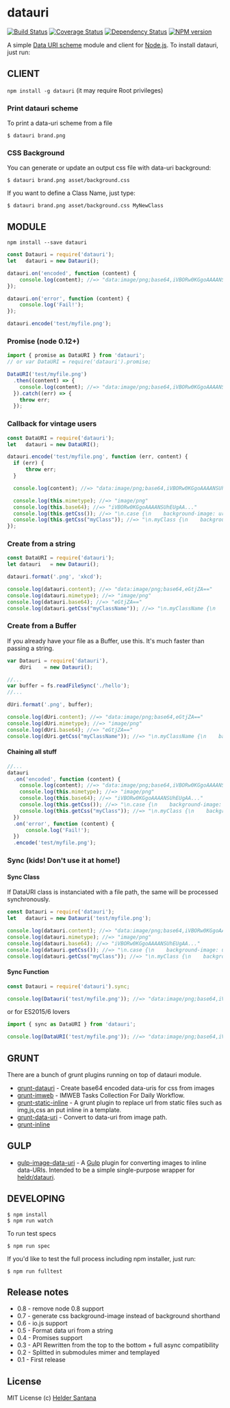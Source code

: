 # datauri
[![Build Status](https://travis-ci.org/heldr/grunt-smushit.svg?branch=master)](http://travis-ci.org/heldr/datauri) [![Coverage Status](https://coveralls.io/repos/heldr/datauri/badge.svg?branch=master&service=github)](https://coveralls.io/github/heldr/datauri?branch=master) [![Dependency Status](https://www.versioneye.com/user/projects/560b7b3f5a262f001e0007e2/badge.svg?style=flat)](https://www.versioneye.com/user/projects/560b7b3f5a262f001e0007e2) [![NPM version](http://img.shields.io/npm/dm/datauri.svg?style=flat)](https://www.npmjs.org/package/datauri)

A simple [Data URI scheme][datauri] module and client for [Node.js][nodejs]. To install datauri, just run:




## CLIENT
`npm install -g datauri` (it may require Root privileges)

### Print datauri scheme
To print a data-uri scheme from a file
```CLI
$ datauri brand.png
```

### CSS Background
You can generate or update an output css file with data-uri background:
```CLI
$ datauri brand.png asset/background.css
```
If you want to define a Class Name, just type:
```CLI
$ datauri brand.png asset/background.css MyNewClass
```

## MODULE
`npm install --save datauri`

```js
const Datauri = require('datauri');
let   datauri = new Datauri();

datauri.on('encoded', function (content) {
    console.log(content); //=> "data:image/png;base64,iVBORw0KGgoAAAANSUhEUgAA...";
});

datauri.on('error', function (content) {
    console.log('Fail!');
});

datauri.encode('test/myfile.png');
```

### Promise (node 0.12+)
```js
import { promise as DataURI } from 'datauri';
// or var DataURI = require('datauri').promise;

DataURI('test/myfile.png')
  .then((content) => {
    console.log(content); //=> "data:image/png;base64,iVBORw0KGgoAAAANSUhEUgAA..."
  }).catch((err) => {
    throw err;
  });
```

### Callback for vintage users
```js
const DataURI = require('datauri');
let   datauri = new DataURI();

datauri.encode('test/myfile.png', function (err, content) {
  if (err) {
      throw err;
  }

  console.log(content); //=> "data:image/png;base64,iVBORw0KGgoAAAANSUhEUgAA..."

  console.log(this.mimetype); //=> "image/png"
  console.log(this.base64); //=> "iVBORw0KGgoAAAANSUhEUgAA..."
  console.log(this.getCss()); //=> "\n.case {\n    background-image: url('data:image/png;base64,iVBORw..."
  console.log(this.getCss("myClass")); //=> "\n.myClass {\n    background-image: url('data:image/png;base64,iVBORw..."
});

```

### Create from a string
```js
const DataURI = require('datauri');
let datauri   = new Datauri();

datauri.format('.png', 'xkcd');

console.log(datauri.content); //=> "data:image/png;base64,eGtjZA=="
console.log(datauri.mimetype); //=> "image/png"
console.log(datauri.base64); //=> "eGtjZA=="
console.log(datauri.getCss("myClassName")); //=> "\n.myClassName {\n    background-image: url('data:image/png;base64,eGtjZA==..."

```

### Create from a Buffer
If you already have your file as a Buffer, use this. It's much faster than passing a string.

```js
var Datauri = require('datauri'),
    dUri    = new Datauri();

//...
var buffer = fs.readFileSync('./hello');
//...

dUri.format('.png', buffer);

console.log(dUri.content); //=> "data:image/png;base64,eGtjZA=="
console.log(dUri.mimetype); //=> "image/png"
console.log(dUri.base64); //=> "eGtjZA=="
console.log(dUri.getCss("myClassName")); //=> "\n.myClassName {\n    background-image: url('data:image/png;base64,eGtjZA==..."

```

#### Chaining all stuff
```js
//...
datauri
  .on('encoded', function (content) {
    console.log(content); //=> "data:image/png;base64,iVBORw0KGgoAAAANSUhEUgAA..."
    console.log(this.mimetype); //=> "image/png"
    console.log(this.base64); //=> "iVBORw0KGgoAAAANSUhEUgAA..."
    console.log(this.getCss()); //=> "\n.case {\n    background-image: url('data:image/png;base64,iVBORw..."
    console.log(this.getCss("myClass")); //=> "\n.myClass {\n    background-image: url('data:image/png;base64,iVBORw..."
  })
  .on('error', function (content) {
      console.log('Fail!');
  })
  .encode('test/myfile.png');
```

### Sync (kids! Don't use it at home!)

#### Sync Class
If DataURI class is instanciated with a file path, the same will be processed synchronously.

```js
const Datauri = require('datauri');
let   datauri = new Datauri('test/myfile.png');

console.log(datauri.content); //=> "data:image/png;base64,iVBORw0KGgoAAAANSUhEUgAA..."
console.log(datauri.mimetype); //=> "image/png"
console.log(datauri.base64); //=> "iVBORw0KGgoAAAANSUhEUgAA..."
console.log(datauri.getCss()); //=> "\n.case {\n    background-image: url('data:image/png;base64,iVBORw..."
console.log(datauri.getCss("myClass")); //=> "\n.myClass {\n    background-image: url('data:image/png;base64,iVBORw..."
```

#### Sync Function
```js
const Datauri = require('datauri').sync;

console.log(Datauri('test/myfile.png')); //=> "data:image/png;base64,iVBORw0KGgoAAAANSUhEUgAA..."
```
or for ES2015/6 lovers

```js
import { sync as DataURI } from 'datauri';

console.log(DataURI('test/myfile.png')); //=> "data:image/png;base64,iVBORw0KGgoAAAANSUhEUgAA..."
```

GRUNT
-----

There are a bunch of grunt plugins running on top of datauri module.

* [grunt-datauri](https://npmjs.org/package/grunt-datauri) - Create base64 encoded data-uris for css from images
* [grunt-imweb](https://npmjs.org/package/grunt-imweb) - IMWEB Tasks Collection For Daily Workflow.
* [grunt-static-inline](https://npmjs.org/package/grunt-static-inline) - A grunt plugin to replace url from static files such as img,js,css an put inline in a template.
* [grunt-data-uri](https://npmjs.org/package/grunt-data-uri) - Convert to data-uri from image path.
* [grunt-inline](https://npmjs.org/package/grunt-inline)

GULP
-----

* [gulp-image-data-uri](https://github.com/adam-lynch/gulp-image-data-uri) - A [Gulp](http://github.com/gulpjs/gulp) plugin for converting images to inline data-URIs. Intended to be a simple single-purpose wrapper for [heldr/datauri](https://github.com/heldr/datauri).

DEVELOPING
----------

```CLI
$ npm install
$ npm run watch
```

To run test specs

```CLI
$ npm run spec
```

If you'd like to test the full process including npm installer, just run:

```CLI
$ npm run fulltest
```

## Release notes

* 0.8 - remove node 0.8 support
* 0.7 - generate css background-image instead of background shorthand
* 0.6 - io.js support
* 0.5 - Format data uri from a string
* 0.4 - Promises support
* 0.3 - API Rewritten from the top to the bottom + full async compatibility
* 0.2 - Splitted in submodules mimer and templayed
* 0.1 - First release

## License

MIT License
(c) [Helder Santana](http://heldr.com)

[nodejs]: http://nodejs.org/download
[iojs]: https://iojs.org/
[datauri]: http://en.wikipedia.org/wiki/Data_URI_scheme
[promisesaplus]: http://promises-aplus.github.io/promises-spec/
